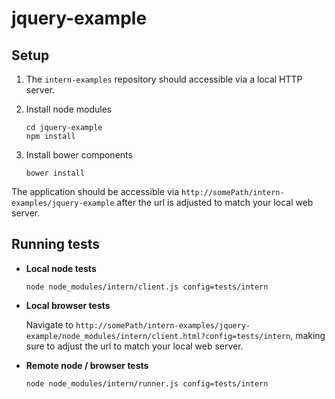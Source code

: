jquery-example
=============
## Setup

1. The `intern-examples` repository should accessible via a local HTTP server.

2. Install node modules

    ```
    cd jquery-example
    npm install
    ```

3. Install bower components

    ```
    bower install
    ```

The application should be accessible via `http://somePath/intern-examples/jquery-example` after the url is adjusted to match your local web server.

## Running tests

* **Local node tests**

    ```
    node node_modules/intern/client.js config=tests/intern
    ```

* **Local browser tests**

    Navigate to `http://somePath/intern-examples/jquery-example/node_modules/intern/client.html?config=tests/intern`, making sure to adjust the url to match your local web server.

* **Remote node / browser tests**

    ```
    node node_modules/intern/runner.js config=tests/intern
    ```
